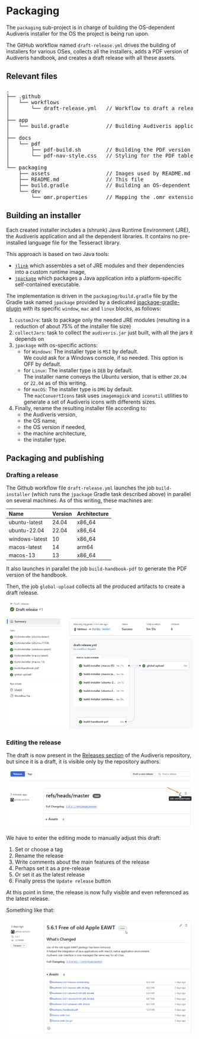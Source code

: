 # Packaging

The `packaging` sub-project is in charge of building the OS-dependent Audiveris installer
for the OS the project is being run upon.

The GitHub workflow named `draft-release.yml` drives the building of installers for various OSes,
collects all the installers, adds a PDF version of Audiveris handbook,
and creates a draft release with all these assets.

## Relevant files

<pre>
.
├── .github
│   └── workflows
│       └── draft-release.yml   // Workflow to draft a release
│
├── app
│   └── build.gradle            // Building Audiveris application
│
├── docs
│   └── pdf
│       ├── pdf-build.sh        // Building the PDF version of handbook
│       └── pdf-nav-style.css   // Styling for the PDF table of contents
│
└── packaging
    ├── assets                  // Images used by README.md
    ├── README.md               // This file
    ├── build.gradle            // Building an OS-dependent installer
    └── dev
        └── omr.properties      // Mapping the .omr extension to Audiveris application
</pre>

## Building an installer

Each created installer includes a (shrunk) Java Runtime Environment (JRE), the Audiveris application and all the
dependent libraries. It contains no pre-installed language file for the Tesseract library.

This approach is based on two Java tools:
- [`jlink`](https://docs.oracle.com/en/java/javase/17/docs/specs/man/jlink.html)
which assembles a set of JRE  modules and their dependencies into a custom runtime image,
- [`jpackage`](https://docs.oracle.com/en/java/javase/21/docs/specs/man/jpackage.html)
which packages a Java application into a platform-specific self-contained executable.

The implementation is driven in the `packaging/build.gradle` file by the Gradle task named `jpackage`
provided by a dedicated [jpackage-gradle-plugin](https://github.com/petr-panteleyev/jpackage-gradle-plugin)
with its specific `window`, `mac` and `linux` blocks, as follows:
1. `customJre`: task to package only the needed JRE modules
(resulting in a reduction of about 75% of the installer file size)
2. `collectJars`: task to collect the `audiveris.jar` just built, with all the jars it depends on
3. `jpackage` with os-specific actions:
    - for `Windows`: The installer type is `MSI` by default.  
    We could ask for a Windows console, if so needed. This option is OFF by default.
    - for `Linux`: The installer type is `DEB` by default.  
    The installer name conveys the Ubuntu version, that is either `20.04` or `22.04` as of this writing.
    - for `macOS`: The installer type is `DMG` by default.  
    The `macConvertIcons` task uses `imagemagick` and `iconutil` utilities
    to generate a set of Audiveris icons with differents sizes.
4. Finally, rename the resulting installer file according to:
    - the Audiveris version,
    - the OS name,
    - the OS version if needed,
    - the machine architecture,
    - the installer type.

## Packaging and publishing

### Drafting a release

The Github workflow file `draft-release.yml` launches the job `build-installer`
(which runs the `jpackage` Gradle task described above) in parallel on several machines.
As of this writing, these machines are:

| Name           | Version | Architecture |
| :---           | :---    | :--- | 
| ubuntu-latest  | 24.04   | x86_64 |
| ubuntu-22.04   | 22.04   | x86_64 | 
| windows-latest | 10      | x86_64 |
| macos-latest   | 14      | arm64  | 
| macos-13       | 13      | x86_64 |

It also launches in parallel the job `build-handbook-pdf` to generate the PDF version of the handbook.

Then, the job `global-upload` collects all the produced artifacts to create a draft release.

![](./assets/draft-release.png)

### Editing the release

The draft is now present in the [Releases section](https://github.com/Audiveris/audiveris/releases)
of the Audiveris repository, but since it is a draft, it is visible only by the repository authors.

![](./assets/edit-release.png)

We have to enter the editing mode to manually adjust this draft:
1. Set or choose a tag
2. Rename the release
3. Write comments about the main features of the release
4. Perhaps set it as a pre-release
5. Or set it as the latest release
6. Finally press the `Update release` button

At this point in time, the release is now fully visible and even referenced as the latest release.

Something like that:

![](./assets/latest-release.png)
